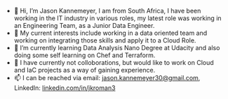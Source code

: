 - 👋 Hi, I’m Jason Kannemeyer, I am from South Africa, I have been working in the IT industry in various roles, my latest role was working in an Engineering Team, as a Junior Data Engineer.
- 👀 My current interests include working in a data oriented team and working on integrating those skills and apply it to a Cloud Role.
- 🌱 I’m currently learning Data Analysis Nano Degree at Udacity and also doing some self learning on Chef and Terraform.
- 💞️ I have currently not colloborations, but would like to work on Cloud and IaC projects as a way of gaining experience.
- 📫 I can be reached via email: jason.kannemeyer30@gmail.com, LinkedIn: [linkedin.com/in/jkroman3](https://www.linkedin.com/in/jkroman3/)

<!---
jkroman2/jkroman2 is a ✨ special ✨ repository because its `README.md` (this file) appears on your GitHub profile.
You can click the Preview link to take a look at your changes.
--->
